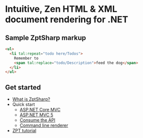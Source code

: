 <div class="homepage">

# Intuitive, Zen HTML & XML document rendering for .NET

<section class="sample">

## Sample ZptSharp markup
```html
<ul>
  <li tal:repeat="todo here/Todos">
    Remember to
    <span tal:replace="todo/Description">feed the dog</span>
  </li>
</ul>
```

</section>

<section class="get_started">

## Get started
* [What is ZptSharp?]
* Quick start
    * [ASP.NET Core MVC]
    * [ASP.NET MVC 5]
    * [Consume the API]
    * [Command line renderer]
* [ZPT tutorial]

[What is ZptSharp?]: articles/WhatIsZptSharp.md
[ASP.NET MVC 5]: articles/QuickStart/Mvc5.md
[ASP.NET Core MVC]: articles/QuickStart/MvcCore.md
[Command line renderer]: articles/QuickStart/CliApp.md
[Consume the API]: articles/QuickStart/ConsumingTheApi.md
[ZPT tutorial]: articles/ZptTutorial/index.md

</section>

</div>